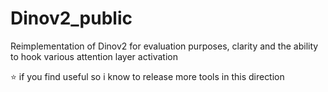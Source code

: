 # Dinov2_public
Reimplementation of Dinov2 for evaluation purposes, clarity and the ability to hook various attention layer activation

:star: if you find useful so i know to release more tools in this direction
